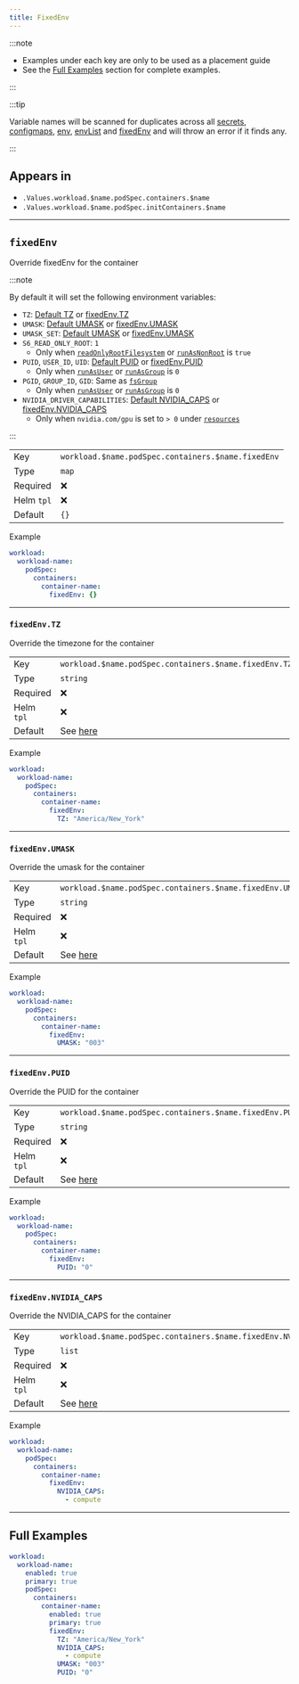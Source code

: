 ```yaml
---
title: FixedEnv
---
```


:::note

- Examples under each key are only to be used as a placement guide
- See the [Full Examples](/general/common/container/fixedenv#full-examples) section for complete examples.

:::

:::tip

Variable names will be scanned for duplicates across all
[secrets](/general/common/secret), [configmaps](/general/common/configmap),
[env](/general/common/env), [envList](/general/common/envlist) and [fixedEnv](/general/common/fixedenv)
and will throw an error if it finds any.

:::

## Appears in

- `.Values.workload.$name.podSpec.containers.$name`
- `.Values.workload.$name.podSpec.initContainers.$name`

---

## `fixedEnv`

Override fixedEnv for the container

:::note

By default it will set the following environment variables:

- `TZ`: [Default TZ](/general/common#tz) or [fixedEnv.TZ](/general/common/container/fixedenv#fixedenvtz)
- `UMASK`: [Default UMASK](/general/common/securitycontext#securitycontextcontainerumask) or [fixedEnv.UMASK](/general/common/container/fixedenv#fixedenvumask)
- `UMASK_SET`: [Default UMASK](/general/common/securitycontext#securitycontextcontainerumask) or [fixedEnv.UMASK](/general/common/container/fixedenv#fixedenvumask)
- `S6_READ_ONLY_ROOT`: `1`
  - Only when [`readOnlyRootFilesystem`](/general/common/securitycontext.md#securitycontextreadonlyrootfilesystem) or [`runAsNonRoot`](/general/common/securitycontext#securitycontextrunasnonroot) is `true`
- `PUID`, `USER_ID`, `UID`: [Default PUID](/general/common/securitycontext#securitycontextcontainerpuid) or [fixedEnv.PUID](/general/common/container/fixedenv#fixedenvpuid)
  - Only when [`runAsUser`](/general/common/securitycontext.md#securitycontextrunasuser) or [`runAsGroup`](/general/common/securitycontext#securitycontextcontainerrunasgroup) is `0`
- `PGID`, `GROUP_ID`, `GID`: Same as [`fsGroup`](/general/common/securitycontext#securitycontextpodfsgroup)
  - Only when [`runAsUser`](/general/common/securitycontext.md#securitycontextrunasuser) or [`runAsGroup`](/general/common/securitycontext#securitycontextcontainerrunasgroup) is `0`
- `NVIDIA_DRIVER_CAPABILITIES`: [Default NVIDIA_CAPS](/general/common/containeroptions#nvidia_caps) or [fixedEnv.NVIDIA_CAPS](/general/common/container/fixedenv#fixedenvnvidia_caps)
  - Only when `nvidia.com/gpu` is set to `> 0` under [`resources`](/general/common/container/resources)

:::

|            |                                                    |
| ---------- | -------------------------------------------------- |
| Key        | `workload.$name.podSpec.containers.$name.fixedEnv` |
| Type       | `map`                                              |
| Required   | ❌                                                 |
| Helm `tpl` | ❌                                                 |
| Default    | `{}`                                               |

Example

```yaml
workload:
  workload-name:
    podSpec:
      containers:
        container-name:
          fixedEnv: {}
```

---

### `fixedEnv.TZ`

Override the timezone for the container

|            |                                                       |
| ---------- | ----------------------------------------------------- |
| Key        | `workload.$name.podSpec.containers.$name.fixedEnv.TZ` |
| Type       | `string`                                              |
| Required   | ❌                                                    |
| Helm `tpl` | ❌                                                    |
| Default    | See [here](/general/common#tz)                        |

Example

```yaml
workload:
  workload-name:
    podSpec:
      containers:
        container-name:
          fixedEnv:
            TZ: "America/New_York"
```

---

### `fixedEnv.UMASK`

Override the umask for the container

|            |                                                                           |
| ---------- | ------------------------------------------------------------------------- |
| Key        | `workload.$name.podSpec.containers.$name.fixedEnv.UMASK`                  |
| Type       | `string`                                                                  |
| Required   | ❌                                                                        |
| Helm `tpl` | ❌                                                                        |
| Default    | See [here](/general/common/securitycontext#securitycontextcontainerumask) |

Example

```yaml
workload:
  workload-name:
    podSpec:
      containers:
        container-name:
          fixedEnv:
            UMASK: "003"
```

---

### `fixedEnv.PUID`

Override the PUID for the container

|            |                                                                          |
| ---------- | ------------------------------------------------------------------------ |
| Key        | `workload.$name.podSpec.containers.$name.fixedEnv.PUID`                  |
| Type       | `string`                                                                 |
| Required   | ❌                                                                       |
| Helm `tpl` | ❌                                                                       |
| Default    | See [here](/general/common/securitycontext#securitycontextcontainerpuid) |

Example

```yaml
workload:
  workload-name:
    podSpec:
      containers:
        container-name:
          fixedEnv:
            PUID: "0"
```

---

### `fixedEnv.NVIDIA_CAPS`

Override the NVIDIA_CAPS for the container

|            |                                                                |
| ---------- | -------------------------------------------------------------- |
| Key        | `workload.$name.podSpec.containers.$name.fixedEnv.NVIDIA_CAPS` |
| Type       | `list`                                                         |
| Required   | ❌                                                             |
| Helm `tpl` | ❌                                                             |
| Default    | See [here](/general/common/containeroptions#nvidia_caps)       |

Example

```yaml
workload:
  workload-name:
    podSpec:
      containers:
        container-name:
          fixedEnv:
            NVIDIA_CAPS:
              - compute
```

---

## Full Examples

```yaml
workload:
  workload-name:
    enabled: true
    primary: true
    podSpec:
      containers:
        container-name:
          enabled: true
          primary: true
          fixedEnv:
            TZ: "America/New_York"
            NVIDIA_CAPS:
              - compute
            UMASK: "003"
            PUID: "0"
```
